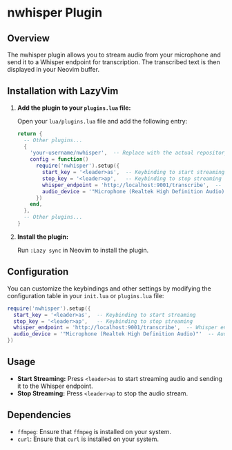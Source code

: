 # nwhisper Plugin

## Overview
The nwhisper plugin allows you to stream audio from your microphone and send it to a Whisper endpoint for transcription. The transcribed text is then displayed in your Neovim buffer.

## Installation with LazyVim

1. **Add the plugin to your `plugins.lua` file:**

   Open your `lua/plugins.lua` file and add the following entry:

   ```lua
   return {
     -- Other plugins...
     {
       'your-username/nwhisper',  -- Replace with the actual repository path
       config = function()
         require('nwhisper').setup({
           start_key = '<leader>as',  -- Keybinding to start streaming
           stop_key = '<leader>ap',   -- Keybinding to stop streaming
           whisper_endpoint = 'http://localhost:9001/transcribe',  -- Whisper endpoint URL
           audio_device = '"Microphone (Realtek High Definition Audio)"'  -- Audio device name
         })
       end,
     },
     -- Other plugins...
   }
   ```

2. **Install the plugin:**

   Run `:Lazy sync` in Neovim to install the plugin.

## Configuration

You can customize the keybindings and other settings by modifying the configuration table in your `init.lua` or `plugins.lua` file:

```lua
require('nwhisper').setup({
  start_key = '<leader>as',  -- Keybinding to start streaming
  stop_key = '<leader>ap',   -- Keybinding to stop streaming
  whisper_endpoint = 'http://localhost:9001/transcribe',  -- Whisper endpoint URL
  audio_device = '"Microphone (Realtek High Definition Audio)"'  -- Audio device name
})
```

## Usage

- **Start Streaming:** Press `<leader>as` to start streaming audio and sending it to the Whisper endpoint.
- **Stop Streaming:** Press `<leader>ap` to stop the audio stream.

## Dependencies

- `ffmpeg`: Ensure that `ffmpeg` is installed on your system.
- `curl`: Ensure that `curl` is installed on your system.
